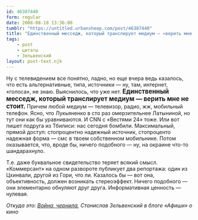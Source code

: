 ```yaml
---
id: 46387440
form: regular
date: 2008-08-18 13:36:00
tumblr: "https://untitled.urbansheep.com/post/46387440"
title: "Единственный месседж, который транслирует медиум — «верить мне не стоит»."
tags:
    - post
    - цитаты
    - Зельвенский
layout: post-text.njk
---
```


<p>Ну с телевидением все понятно, ладно, но еще вчера ведь казалось, что есть альтернативные, типа, источники — ну, там, интернет, «голоса», не знаю. Выяснилось, что уже нет. <big><strong>Единственный месседж, который транслирует медиум — верить мне не стоит.</strong></big> Причем любой медиум — телевизор, радио, жж, мобильный телефон. Ясно, что Лукьяненко в сто раз омерзительнее Латыниной, но тут они как бы уравниваются. И CNN с «Вестями 24» тоже. Или вот пишет подруга из Тбилиси: нас сегодня бомбили. Максимальный, прямой доступ: стопроцентно надежный источник, стопроценто надежная форма — смс в твоем собственном мобильнике. Потом оказывается, что, вроде бы, ничего подобного — ну, на окраине что-то шандарахнуло.</p>

<p>Т.е. даже буквальное свидетельство теряет всякий смысл. «Коммерсант» на одном развороте публикует два репортажа: один из Цхинвали, другой из Гори, что ли. Казалось бы — вот она, объективность, должен возникать стереоэффект. Ничего подобного — они элементарно обнуляют друг друга. Информативная ценность — нулевая.</p>

<p><em>Откуда это: <a href="http://www.afisha.ru/blogcomments/2501/page1/">Война, чернила</a>, Станислав Зельвенский в блоге «Афиши» о кино</em></p>

